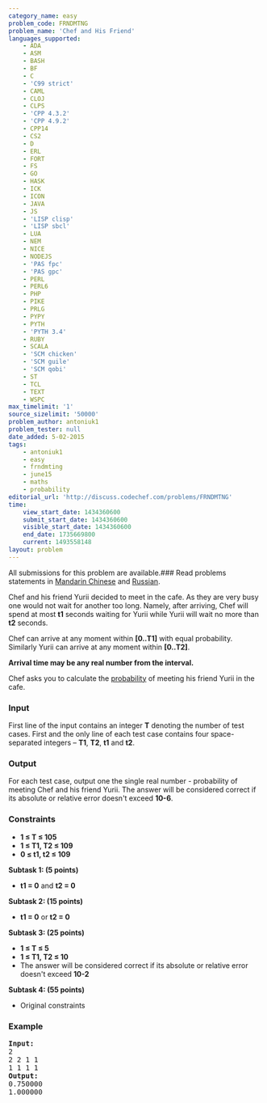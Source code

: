```yaml
---
category_name: easy
problem_code: FRNDMTNG
problem_name: 'Chef and His Friend'
languages_supported:
    - ADA
    - ASM
    - BASH
    - BF
    - C
    - 'C99 strict'
    - CAML
    - CLOJ
    - CLPS
    - 'CPP 4.3.2'
    - 'CPP 4.9.2'
    - CPP14
    - CS2
    - D
    - ERL
    - FORT
    - FS
    - GO
    - HASK
    - ICK
    - ICON
    - JAVA
    - JS
    - 'LISP clisp'
    - 'LISP sbcl'
    - LUA
    - NEM
    - NICE
    - NODEJS
    - 'PAS fpc'
    - 'PAS gpc'
    - PERL
    - PERL6
    - PHP
    - PIKE
    - PRLG
    - PYPY
    - PYTH
    - 'PYTH 3.4'
    - RUBY
    - SCALA
    - 'SCM chicken'
    - 'SCM guile'
    - 'SCM qobi'
    - ST
    - TCL
    - TEXT
    - WSPC
max_timelimit: '1'
source_sizelimit: '50000'
problem_author: antoniuk1
problem_tester: null
date_added: 5-02-2015
tags:
    - antoniuk1
    - easy
    - frndmting
    - june15
    - maths
    - probability
editorial_url: 'http://discuss.codechef.com/problems/FRNDMTNG'
time:
    view_start_date: 1434360600
    submit_start_date: 1434360600
    visible_start_date: 1434360600
    end_date: 1735669800
    current: 1493558148
layout: problem
---
```

All submissions for this problem are available.###  Read problems statements in [Mandarin Chinese](http://www.codechef.com/download/translated/JUNE15/mandarin/FRNDMTNG.pdf) and [Russian](http://www.codechef.com/download/translated/JUNE15/russian/FRNDMTNG.pdf).

Chef and his friend Yurii decided to meet in the cafe. As they are very busy one would not wait for another too long. Namely, after arriving, Chef will spend at most **t1** seconds waiting for Yurii while Yurii will wait no more than **t2** seconds.

Chef can arrive at any moment within **\[0..T1\]** with equal probability. Similarly Yurii can arrive at any moment within **\[0..T2\]**.

**Arrival time may be any real number from the interval.**

Chef asks you to calculate the [probability](http://en.wikipedia.org/wiki/Probability) of meeting his friend Yurii in the cafe.

### Input

First line of the input contains an integer **T** denoting the number of test cases. First and the only line of each test case contains four space-separated integers – **T1**, **T2**, **t1** and **t2**.

### Output

For each test case, output one the single real number - probability of meeting Chef and his friend Yurii. The answer will be considered correct if its absolute or relative error doesn't exceed **10-6**.

### Constraints

- **1 ≤ T ≤ 105**
- **1 ≤ T1, T2 ≤ 109**
- **0 ≤ t1, t2 ≤ 109**

**Subtask 1: (5 points)**

- **t1 = 0** and **t2 = 0**

**Subtask 2: (15 points)**

- **t1 = 0** or **t2 = 0**

**Subtask 3: (25 points)**

- **1 ≤ T ≤ 5**
- **1 ≤ T1, T2 ≤ 10**
- The answer will be considered correct if its absolute or relative error doesn't exceed **10-2**

**Subtask 4: (55 points)**

- Original constraints

### Example

<pre><b>Input:</b>
2
2 2 1 1
1 1 1 1
<b>Output:</b>
0.750000
1.000000
</pre>